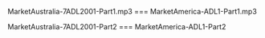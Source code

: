 MarketAustralia-7ADL2001-Part1.mp3 === MarketAmerica-ADL1-Part1.mp3

MarketAustralia-7ADL2001-Part2 === MarketAmerica-ADL1-Part2